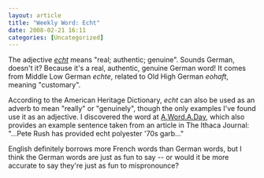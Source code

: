 ```yaml
---
layout: article
title: "Weekly Word: Echt"
date: 2008-02-21 16:11
categories: [Uncategorized]
---
```

The adjective <em><a href="http://dictionary.reference.com/browse/echt">echt</a></em> means "real; authentic; genuine". Sounds German, doesn't it? Because it's a real, authentic, genuine German word! It comes from Middle Low German <em>echte</em>, related to Old High German <em>eohaft</em>, meaning "customary".

According to the American Heritage Dictionary, <em>echt</em> can also be used as an adverb to mean "really" or "genuinely", though the only examples I've found use it as an adjective. I discovered the word at <a href="http://wordsmith.org/awad/index.html">A.Word.A.Day</a>, which also provides an example sentence taken from an article in The Ithaca Journal: "...Pete Rush has provided echt polyester '70s garb..."

English definitely borrows more French words than German words, but I think the German words are just as fun to say -- or would it be more accurate to say they're just as fun to mispronounce?
